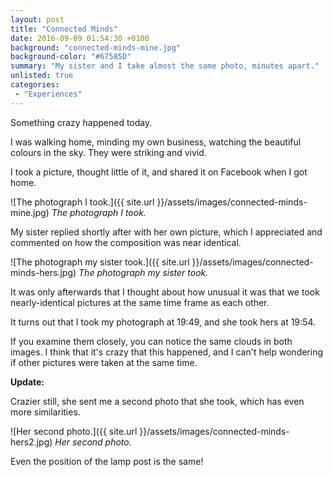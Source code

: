 ```yaml
---
layout: post
title: "Connected Minds"
date: 2016-09-09 01:54:30 +0100
background: "connected-minds-mine.jpg"
background-color: "#67585D"
summary: "My sister and I take almost the same photo, minutes apart."
unlisted: true
categories:
 - "Experiences"
---
```

Something crazy happened today.

I was walking home, minding my own business, 
watching the beautiful colours in the sky.
They were striking and vivid. 

I took a picture, thought little of it, 
and shared it on Facebook when I got home.

![The photograph I took.]({{ site.url }}/assets/images/connected-minds-mine.jpg)
*The photograph I took.*

My sister replied shortly after with her own picture,
which I appreciated and commented on how the composition was near identical.

![The photograph my sister took.]({{ site.url }}/assets/images/connected-minds-hers.jpg)
*The photograph my sister took.*

It was only afterwards that I thought about how unusual it was that
we took nearly-identical pictures at the same time frame as each other.

It turns out that I took my photograph at 19:49, and she took hers at 19:54. 

If you examine them closely, you can notice the same clouds in both images.
I think that it's crazy that this happened,
and I can't help wondering if other pictures were taken at the same time.

**Update:**

Crazier still, she sent me a second photo that she took,
which has even more similarities.

![Her second photo.]({{ site.url }}/assets/images/connected-minds-hers2.jpg)
*Her second photo.*

Even the position of the lamp post is the same!
